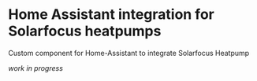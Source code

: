 # Home Assistant integration for Solarfocus heatpumps
Custom component for Home-Assistant to integrate Solarfocus Heatpump

_work in progress_ 
